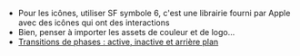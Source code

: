 - Pour les icônes, utiliser SF symbole 6, c'est une librairie fourni par Apple avec des icônes qui ont des interactions
- Bien, penser à importer les assets de couleur et de logo…
- [Transitions de phases : active, inactive et arrière plan](https://developer.apple.com/tutorials/app-dev-training/responding-to-events) 
